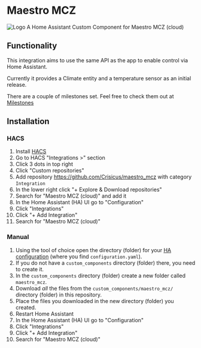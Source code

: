 # Maestro MCZ
![Logo](https://github.com/Crisicus/maestro_mcz/blob/main/docs/appicon.png)
A Home Assistant Custom Component for Maestro MCZ (cloud)

## Functionality

This integration aims to use the same API as the app to enable control via Home Assistant.

Currently it provides a Climate entity and a temperature sensor as an initial release.

There are a couple of milestones set. Feel free to check them out at [Milestones](https://github.com/Crisicus/maestro_mcz/milestones)

## Installation

### HACS

1. Install [HACS](https://hacs.xyz/)
2. Go to HACS "Integrations >" section
3. Click 3 dots in top right
4. Click "Custom repositories"
5. Add repository https://github.com/Crisicus/maestro_mcz with category `Integration`
6. In the lower right click "+ Explore & Download repositories"
7. Search for "Maestro MCZ (cloud)" and add it
8. In the Home Assistant (HA) UI go to "Configuration"
9. Click "Integrations"
10. Click "+ Add Integration"
11. Search for "Maestro MCZ (cloud)"

### Manual

1. Using the tool of choice open the directory (folder) for your [HA configuration](https://www.home-assistant.io/docs/configuration/) (where you find `configuration.yaml`).
2. If you do not have a `custom_components` directory (folder) there, you need to create it.
3. In the `custom_components` directory (folder) create a new folder called `maestro_mcz`.
4. Download _all_ the files from the `custom_components/maestro_mcz/` directory (folder) in this repository.
5. Place the files you downloaded in the new directory (folder) you created.
6. Restart Home Assistant
7. In the Home Assistant (HA) UI go to "Configuration"
8. Click "Integrations"
9. Click "+ Add Integration"
10. Search for "Maestro MCZ (cloud)"
